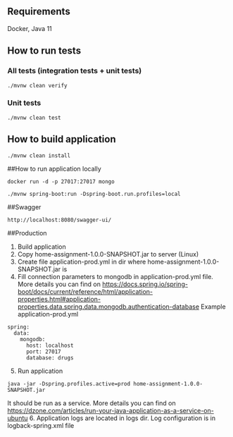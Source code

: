 ## Requirements
Docker, Java 11

## How to run tests
### All tests (integration tests + unit tests)
```
./mvnw clean verify
```

### Unit tests
```
./mvnw clean test
```

## How to build application
```
./mvnw clean install
```

##How to run application locally
```
docker run -d -p 27017:27017 mongo
```
```
./mvnw spring-boot:run -Dspring-boot.run.profiles=local
```

##Swagger
```
http://localhost:8080/swagger-ui/
```

##Production
1. Build application
2. Copy home-assignment-1.0.0-SNAPSHOT.jar to server (Linux)
3. Create file application-prod.yml in dir where home-assignment-1.0.0-SNAPSHOT.jar is
4. Fill connection parameters to mongodb in application-prod.yml file. More details you can find on https://docs.spring.io/spring-boot/docs/current/reference/html/application-properties.html#application-properties.data.spring.data.mongodb.authentication-database
Example application-prod.yml
```
spring:
  data:
    mongodb:
      host: localhost
      port: 27017
      database: drugs
```
5. Run application
```
java -jar -Dspring.profiles.active=prod home-assignment-1.0.0-SNAPSHOT.jar
```
It should be run as a service. More details you can find on https://dzone.com/articles/run-your-java-application-as-a-service-on-ubuntu
6. Application logs are located in logs dir. Log configuration is in logback-spring.xml file